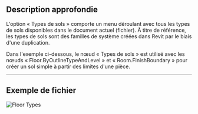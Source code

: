 ## Description approfondie
L'option « Types de sols » comporte un menu déroulant avec tous les types de sols disponibles dans le document actuel (fichier). À titre de référence, les types de sols sont des familles de système créées dans Revit par le biais d'une duplication.

Dans l'exemple ci-dessous, le nœud « Types de sols » est utilisé avec les nœuds « Floor.ByOutlineTypeAndLevel » et « Room.FinishBoundary » pour créer un sol simple à partir des limites d'une pièce.
___
## Exemple de fichier

![Floor Types](./DSRevitNodesUI.FloorTypes_img.jpg)
